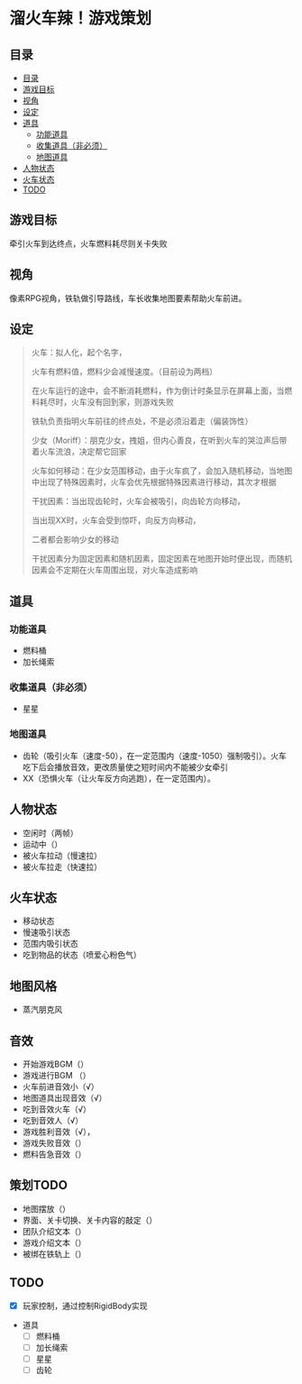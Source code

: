 # **溜火车辣！游戏策划**

## 目录
- [目录](#目录)
- [游戏目标](#游戏目标)
- [视角](#视角)
- [设定](#设定)
- [道具](#道具)
  - [功能道具](#功能道具)
  - [收集道具（非必须）](#收集道具非必须)
  - [地图道具](#地图道具)
- [人物状态](#人物状态)
- [火车状态](#火车状态)
- [TODO](#todo)

## 游戏目标

牵引火车到达终点，火车燃料耗尽则关卡失败

## 视角

像素RPG视角，铁轨做引导路线，车长收集地图要素帮助火车前进。

## 设定

> 火车：拟人化，起个名字，
>
> 火车有燃料值，燃料少会减慢速度。（目前设为两档）
>
> 在火车运行的途中，会不断消耗燃料，作为倒计时条显示在屏幕上面，当燃料耗尽时，火车没有回到家，则游戏失败
>
> 铁轨负责指明火车前往的终点处，不是必须沿着走（偏装饰性）
>
> 少女（Moriff）：朋克少女，拽姐，但内心善良，在听到火车的哭泣声后带着火车流浪，决定帮它回家
>
> 火车如何移动：在少女范围移动，由于火车疯了，会加入随机移动，当地图中出现了特殊因素时，火车会优先根据特殊因素进行移动，其次才根据
>
> 干扰因素：当出现齿轮时，火车会被吸引，向齿轮方向移动，
>
> 当出现XX时，火车会受到惊吓，向反方向移动，
>
> 二者都会影响少女的移动
>
> 干扰因素分为固定因素和随机因素，固定因素在地图开始时便出现，而随机因素会不定期在火车周围出现，对火车造成影响

## 道具

### 功能道具

- 燃料桶
- 加长绳索

### 收集道具（非必须）

- 星星

### 地图道具

- 齿轮（吸引火车（速度-50），在一定范围内（速度-1050）强制吸引）。火车吃下后会播放音效，更改质量使之短时间内不能被少女牵引
- XX（恐惧火车（让火车反方向逃跑），在一定范围内）。

## 人物状态

- 空闲时（两帧）
- 运动中（）
- 被火车拉动（慢速拉）
- 被火车拉走（快速拉）

## 火车状态

- 移动状态
- 慢速吸引状态
- 范围内吸引状态
- 吃到物品的状态（喷爱心粉色气）

## 地图风格

- 蒸汽朋克风

## 音效

- 开始游戏BGM（） 
- 游戏进行BGM （）
- 火车前进音效小（√）
- 地图道具出现音效（√）  
- 吃到音效火车（√）
- 吃到音效人（√）
- 游戏胜利音效（√），
- 游戏失败音效（）
- 燃料告急音效（）

## 策划TODO
- 地图摆放（）
- 界面、关卡切换、关卡内容的敲定（）
- 团队介绍文本（）
- 游戏介绍文本（）
- 被绑在铁轨上（）
## TODO

- [x] 玩家控制，通过控制RigidBody实现
- 道具
  - [ ] 燃料桶
  - [ ] 加长绳索
  - [ ] 星星
  - [ ] 齿轮
